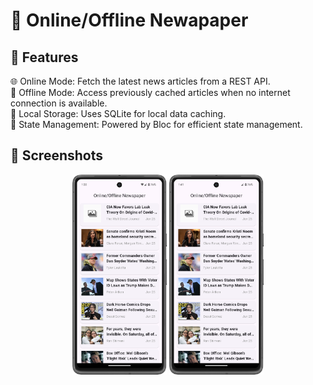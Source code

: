 # 📱 Online/Offline Newapaper

## 🌟 Features<br>
🌐 Online Mode: Fetch the latest news articles from a REST API.<br>
📴 Offline Mode: Access previously cached articles when no internet connection is available.<br>
💾 Local Storage: Uses SQLite for local data caching.<br>
🚀 State Management: Powered by Bloc for efficient state management.<br>

## 🌟 Screenshots

<div align="center">
  <img src="screenshot/screenshot_1.png" alt="Screenshot 1" width="30%" >
  <img src="screenshot/screenshot_2.png" alt="Screenshot 2" width="30%" >
</div>

